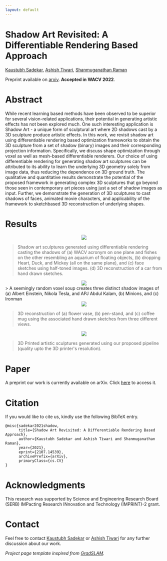```yaml
---
layout: default
---
```


# Shadow Art Revisited: A Differentiable Rendering Based Approach
<a href="https://kaustubh-sadekar.github.io/" target="_blank">Kaustubh Sadekar</a>, <a href="https://www.linkedin.com/in/ashish-tiwari-82a392135/" target="_blank">Ashish Tiwari</a>, <a href="https://people.iitgn.ac.in/~shanmuga/index.html" target="_blank">Shanmuganathan Raman</a>

Preprint available on <a href="https://arxiv.org/abs/2107.14539" target="_blank">arxiv</a>. **Accepted in WACV 2022**.

# Abstract

While recent learning based methods have been observed to be superior for several vision-related applications, their potential in generating artistic effects has not been explored much. One such interesting application is Shadow Art - a unique form of sculptural art where 2D shadows cast by a 3D sculpture produce artistic effects. In this work, we revisit shadow art using differentiable rendering based optimization frameworks to obtain the 3D sculpture from a set of shadow (binary) images and their corresponding projection information. Specifically, we discuss shape optimization through voxel as well as mesh-based differentiable renderers. Our choice of using differentiable rendering for generating shadow art sculptures can be attributed to its ability to learn the underlying 3D geometry solely from image data, thus reducing the dependence on 3D ground truth. The qualitative and quantitative results demonstrate the potential of the proposed framework in generating complex 3D sculptures that go beyond those seen in contemporary art pieces using just a set of shadow images as input. Further, we demonstrate the generation of 3D sculptures to cast shadows of faces, animated movie characters, and applicability of the framework to sketchbased 3D reconstruction of underlying shapes.


# Results

<div style="text-align:center">
    <img src="{{ site.baseurl }}/media/teaser.png" />
</div>

> Shadow art sculptures generated using differentiable rendering casting the shadows of (a) WACV acronym on one plane and fishes on the other resembling an aquarium of floating objects, (b) dropping Heart, Duck, and Mickey (all on the same plane), and (c) face sketches using half-toned images. (d) 3D reconstruction of a car from hand drawn sketches.


<div style="text-align:center">
    <img src="{{ site.baseurl }}/media/sketches.png" />
</div>
>  A seemingly random voxel soup creates three distinct shadow images of (a) Albert Einstein, Nikola Tesla, and APJ Abdul Kalam, (b) Minions, and (c) Ironman


<div style="text-align:center">
    <img src="{{ site.baseurl }}/media/objects.png" />
</div>

> 3D reconstruction of (a) flower vase, (b) pen-stand, and (c) coffee mug using the associated hand drawn sketches from three different views.


<div style="text-align:center">
    <img src="{{ site.baseurl }}/media/printedart.jpg" />
</div>

> 3D Printed artistic sculptures generated using our proposed pipeline (quality upto the 3D printer's resolution).


# Paper

A preprint our work is currently available on arXiv. Click <a href="https://arxiv.org/abs/2107.14539" target="_blank">here</a> to access it.

# Citation

If you would like to cite us, kindly use the following BibTeX entry.

```
@misc{sadekar2021shadow,
      title={Shadow Art Revisited: A Differentiable Rendering Based Approach}, 
      author={Kaustubh Sadekar and Ashish Tiwari and Shanmuganathan Raman},
      year={2021},
      eprint={2107.14539},
      archivePrefix={arXiv},
      primaryClass={cs.CV}
}
```

# Acknowledgments
This research was supported by Science and Engineering Research Board (SERB) IMPacting Research INnovation and Technology (IMPRINT)-2 grant.

# Contact

Feel free to contact <a href="https://kaustubh-sadekar.github.io/" target="_blank">Kaustubh Sadekar</a> or <a href="https://www.linkedin.com/in/ashish-tiwari-82a392135/" target="_blank">Ashish Tiwari</a> for any further discussion about our work.

*Project page template inspired from [GradSLAM](https://gradslam.github.io/).*
